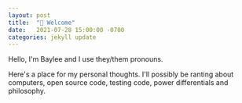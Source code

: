 ```yaml
---
layout: post
title:  "👋 Welcome"
date:   2021-07-28 15:00:00 -0700
categories: jekyll update
---
```

Hello, I'm Baylee and I use they/them pronouns.

Here's a place for my personal thoughts. I'll possibly be ranting about computers, open source code, testing code, power differentials and philosophy. 
